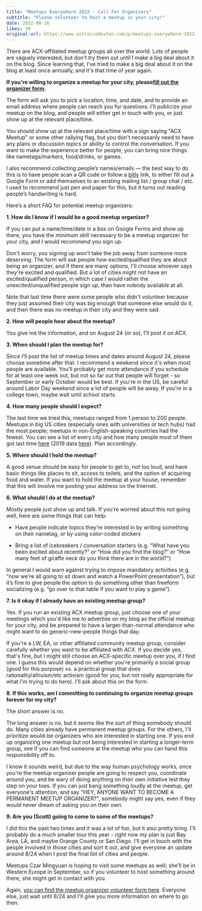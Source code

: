 ```yaml
---
title: "Meetups Everywhere 2022 - Call For Organizers"
subtitle: "Please volunteer to host a meetup in your city!"
date: 2022-08-16
likes: 39
original-url: https://www.astralcodexten.com/p/meetups-everywhere-2022-call-for
---
```

There are ACX-affiliated meetup groups all over the world. Lots of people are vaguely interested, but don't try them out until I make a big deal about it on the blog. Since learning that, I've tried to make a big deal about it on the blog at least once annually, and it's that time of year again.

 **If you're willing to organize a meetup for your city, please[fill out the organizer form](https://forms.gle/A5syGWpV1C59g4xf9).**

The form will ask you to pick a location, time, and date, and to provide an email address where people can reach you for questions. I'll publicize your meetup on the blog, and people will either get in touch with you, or just show up at the relevant place/time. 

You should show up at the relevant place/time with a sign saying "ACX Meetup" or some other rallying flag, but you don't necessarily need to have any plans or discussion topics or ability to control the conversation. If you want to make the experience better for people, you can bring nice things like nametags/markers, food/drinks, or games.

I also recommend collecting people’s names/emails — the best way to do this is to have people scan a QR code or follow a [bitly](https://bitly.com/) link, to either fill out a Google Form or add themselves to an existing mailing list / group chat / etc. I used to recommend just pen and paper for this, but it turns out reading people’s handwriting is hard.

Here’s a short FAQ for potential meetup organizers:

 **1\. How do I know if I would be a good meetup organizer?**

If you can put a name/time/date in a box on Google Forms and show up there, you have the minimum skill necessary to be a meetup organizer for your city, and I would recommend you sign up.

Don't worry, you signing up won't take the job away from someone more deserving. The form will ask people how excited/qualified they are about being an organizer, and if there are many options, I'll choose whoever says they're excited and qualified. But a lot of cities might not have an excited/qualified person, in which case I would rather the unexcited/unqualified people sign up, than have nobody available at all.

Note that last time there were some people who didn’t volunteer because they just assumed their city was big enough that someone else would do it, and then there was no meetup in their city and they were sad.

 **2\. How will people hear about the meetup?**

You give me the information, and on August 24 (or so), I’ll post it on ACX.

 **3\. When should I plan the meetup for?**

Since I’ll post the list of meetup times and dates around August 24, please choose sometime after that. I recommend a weekend since it's when most people are available. You’ll probably get more attendance if you schedule for at least one week out, but not so far out that people will forget - so September or early October would be best. If you're in the US, be careful around Labor Day weekend since a lot of people will be away. If you’re in a college town, maybe wait until school starts.

 **4\. How many people should I expect?**

The last time we tried this, meetups ranged from 1 person to 200 people. Meetups in big US cities (especially ones with universities or tech hubs) had the most people; meetups in non-English-speaking countries had the fewest. You can see a list of every city and how many people most of them got last time [here](https://docs.google.com/spreadsheets/d/1x8qBfv-z2gm3_P6AS69TwpvCcbdmhC2HXxkTJOa5UbE/edit#gid=0) (2019 data [here](https://docs.google.com/spreadsheets/d/1MmRNJVvnRNJ-jDVGQj1fI-eCuibn1PdipMxqC3nK-KQ/edit#gid=0)). Plan accordingly.

 **5\. Where should I hold the meetup?**

A good venue should be easy for people to get to, not too loud, and have basic things like places to sit, access to toilets, and the option of acquiring food and water. If you want to hold the meetup at your house, remember that this will involve me posting your address on the Internet.

 **6\. What should I do at the meetup?**

Mostly people just show up and talk. If you’re worried about this not going well, here are some things that can help:

  * Have people indicate topics they’re interested in by writing something on their nametag, or by using color-coded stickers

  * Bring a list of icebreakers / conversation starters (e.g. “What have you been excited about recently?” or “How did you find the blog?” or “How many feet of giraffe neck do you think there are in the world?”)




In general I would warn against trying to impose mandatory activities (e.g. “now we're all going to sit down and watch a PowerPoint presentation”), but it’s fine to give people the _option_ to do something other than freeform socializing (e.g. “go over to that table if you want to play a game”).

 **7\. Is it okay if I already have an existing meetup group?**

Yes. If you run an existing ACX meetup group, just choose one of your meetings which you'd like me to advertise on my blog as the official meetup for your city, and be prepared to have a larger-than-normal attendance who might want to do generic-new-people things that day.

If you're a LW, EA, or other affiliated community meetup group, consider carefully whether you want to be affiliated with ACX. If you decide yes, that's fine, but I might still choose an ACX-specific meetup over you, if I find one. I guess this would depend on whether you're primarily a social group (good for this purpose) vs. a practical group that does rationality/altruism/etc activism (good for you, but not really appropriate for what I'm trying to do here). I'll ask about this on the form.

 **8\. If this works, am I committing to continuing to organize meetup groups forever for my city?**

The short answer is no.

The long answer is no, but it seems like the sort of thing somebody should do. Many cities already have permanent meetup groups. For the others, I'll prioritize would-be organizers who are interested in starting one. If you end up organizing one meetup but not being interested in starting a longer-term group, see if you can find someone at the meetup who you can hand this responsibility off to.

I know it sounds weird, but due to the way human psychology works, once you're the meetup organizer people are going to respect you, coordinate around you, and be wary of doing anything on their own initiative lest they step on your toes. If you can just bang something loudly at the meetup, get everyone's attention, and say "HEY, ANYONE WANT TO BECOME A PERMANENT MEETUP ORGANIZER?", somebody might say yes, even if they would never dream of asking you on their own.

 **9\. Are you (Scott) going to come to some of the meetups?**

I did this the past two times and it was a lot of fun, but it also pretty tiring. I'll probably do a much smaller tour this year - right now my plan is just Bay Area, LA, and maybe Orange County or San Diego. I'll get in touch with the people involved in those cities and sort it out, and give everyone an update around 8/24 when I post the final list of cities and people.

Meetups Czar Mingyuan is hoping to visit some meetups as well; she’ll be in Western Europe in September, so if you volunteer to host something around there, she might get in contact with you.

Again, [you can find the meetup organizer volunteer form here](https://forms.gle/A5syGWpV1C59g4xf9). Everyone else, just wait until 8/24 and I'll give you more information on where to go then.
